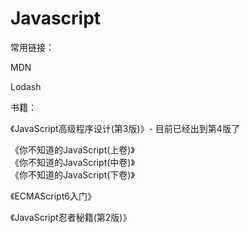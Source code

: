 # Javascript

常用链接：

MDN

Lodash

书籍：

《JavaScript高级程序设计(第3版)》- 目前已经出到第4版了

《你不知道的JavaScript(上卷)》  
《你不知道的JavaScript(中卷)》  
《你不知道的JavaScript(下卷)》  

《ECMAScript6入门》

《JavaScript忍者秘籍(第2版)》

